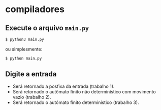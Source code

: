 # compiladores
## Execute o arquivo `main.py`
```bash
$ python3 main.py
```
ou simplesmente:
```bash
$ python main.py
```
## Digite a entrada
* Será retornado a posfixa da entrada (trabalho 1).
* Será retornado o autômato finito não determinístico com movimento vazio (trabalho 2).
* Será retornado o autômato finito determinístico (trabalho 3).
